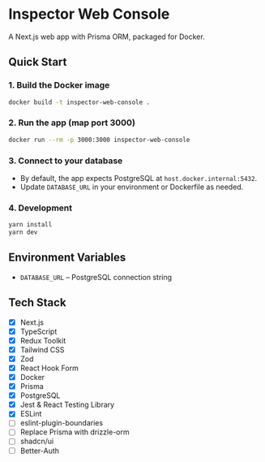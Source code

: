 # Inspector Web Console

A Next.js web app with Prisma ORM, packaged for Docker.

## Quick Start


### 1. Build the Docker image

```sh
docker build -t inspector-web-console .
```

### 2. Run the app (map port 3000)

```sh
docker run --rm -p 3000:3000 inspector-web-console
```

### 3. Connect to your database

- By default, the app expects PostgreSQL at `host.docker.internal:5432`.
- Update `DATABASE_URL` in your environment or Dockerfile as needed.

### 4. Development

```sh
yarn install
yarn dev
```

## Environment Variables

- `DATABASE_URL` – PostgreSQL connection string

## Tech Stack

- [x] Next.js
- [x] TypeScript
- [x] Redux Toolkit
- [x] Tailwind CSS
- [x] Zod
- [x] React Hook Form
- [x] Docker
- [x] Prisma
- [x] PostgreSQL
- [x] Jest & React Testing Library
- [x] ESLint
- [ ] eslint-plugin-boundaries
- [ ] Replace Prisma with drizzle-orm
- [ ] shadcn/ui
- [ ] Better-Auth
